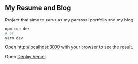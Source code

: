 ## My Resume and Blog

Project that aims to serve as my personal portfolio and my blog

```bash
npm run dev
# or
yarn dev
```

Open [http://localhost:3000](http://localhost:3000) with your browser to see the result.

Open [Deploy Vercel](https://resume-frontend.vercel.app/)
